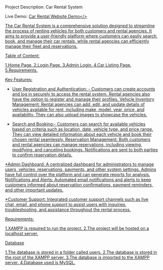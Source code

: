 
Project Description: Car Rental System

Live Demo: <a href="https://above-board-interes.000webhostapp.com/index.php">Car Rental Website Demo</>

The Car Rental System is a comprehensive solution designed to streamline the process of renting vehicles for both customers and rental agencies. It aims to provide a user-friendly platform where customers can easily search, book, and manage their car rentals, while rental agencies can efficiently manage their fleet and reservations.

Table of Content:

1.Home Page.
2.Login Page.
3.Admin Login.
4.Car Listing Page.
5.Requirements.


Key Features:

* User Registration and Authentication: - Customers can create accounts and log in securely to access the rental system. Rental agencies also have the option to register and manage their profiles.
Vehicle Inventory Management: Rental agencies can add, edit, and update details of vehicles available for rent, including make, model, year, price, and availability. They can also upload images to showcase the vehicles.

* Search and Booking:- Customers can search for available vehicles based on criteria such as location, date, vehicle type, and price range. They can view detailed information about each vehicle and book their chosen rental seamlessly.
Reservation Management: Both customers and rental agencies can manage reservations, including viewing, modifying, and canceling bookings. Notifications are sent to both parties to confirm reservation details.

*Admin Dashboard: A centralized dashboard for administrators to manage users, vehicles, reservations, payments, and other system settings. Admins have full control over the platform and can generate reports for analysis.
Notifications and Alerts: Automated email notifications and alerts to keep customers informed about reservation confirmations, payment reminders, and other important updates.

*Customer Support: Integrated customer support channels such as live chat, email, and phone support to assist users with inquiries, troubleshooting, and assistance throughout the rental process.

Requirements:

1.XAMPP is required to run the project.
2.The project will be hosted on a localhost server.

Database

1.The database is stored in a folder called users.
2.The database is stored in the root of the XAMPP server.
3.The database is imported to the XAMPP server.
4.Database used is MySQL.


